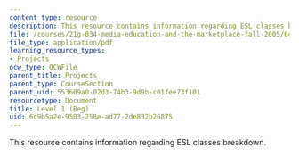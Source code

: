 ```yaml
---
content_type: resource
description: This resource contains information regarding ESL classes breakdown.
file: /courses/21g-034-media-education-and-the-marketplace-fall-2005/6c9b5a2e9503258ead772de832b26875_MIT21G_034F05_ESL_Classes.pdf
file_type: application/pdf
learning_resource_types:
- Projects
ocw_type: OCWFile
parent_title: Projects
parent_type: CourseSection
parent_uid: 553609a0-02d3-74b3-9d9b-c01fee73f101
resourcetype: Document
title: Level 1 (Beg)
uid: 6c9b5a2e-9503-258e-ad77-2de832b26875
---
```

This resource contains information regarding ESL classes breakdown.

